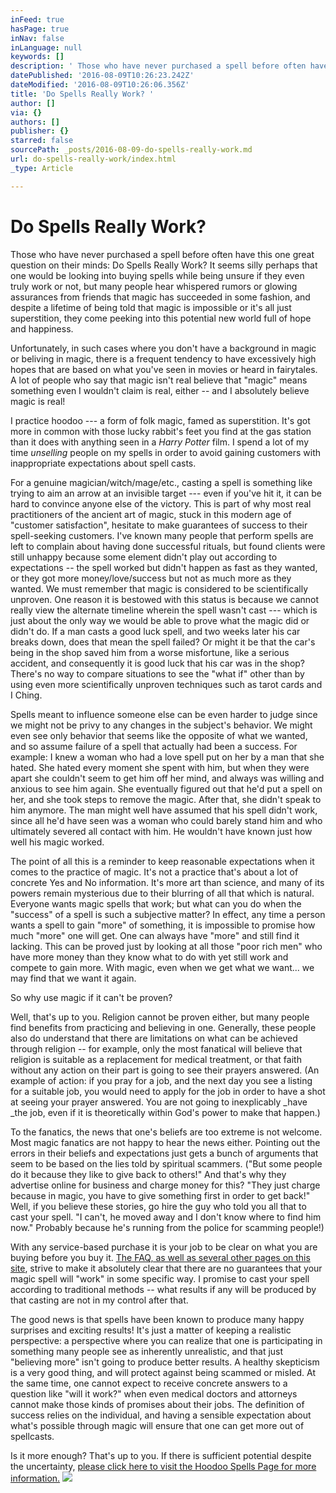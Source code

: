 ```yaml
---
inFeed: true
hasPage: true
inNav: false
inLanguage: null
keywords: []
description: ' Those who have never purchased a spell before often have this one great question on their minds: Do Spells Really Work? It seems silly perhaps that one would be looking into buying spells while being unsure if they even truly work or not, but many people hear whispered rumors or glowing assurances from friends that magic has succeeded in some fashion, and despite a lifetime of being told that magic is impossible or it’s all just superstition, they come peeking into this potential new world full of hope and happiness. '
datePublished: '2016-08-09T10:26:23.242Z'
dateModified: '2016-08-09T10:26:06.356Z'
title: 'Do Spells Really Work? '
author: []
via: {}
authors: []
publisher: {}
starred: false
sourcePath: _posts/2016-08-09-do-spells-really-work.md
url: do-spells-really-work/index.html
_type: Article

---
```

# Do Spells Really Work? 

Those who have never purchased a spell before often have this one great question on their minds: Do Spells Really Work? It seems silly perhaps that one would be looking into buying spells while being unsure if they even truly work or not, but many people hear whispered rumors or glowing assurances from friends that magic has succeeded in some fashion, and despite a lifetime of being told that magic is impossible or it's all just superstition, they come peeking into this potential new world full of hope and happiness. 

Unfortunately, in such cases where you don't have a background in magic or beliving in magic, there is a frequent tendency to have excessively high hopes that are based on what you've seen in movies or heard in fairytales. A lot of people who say that magic isn't real believe that "magic" means something even I wouldn't claim is real, either -- and I absolutely believe magic is real! 

I practice hoodoo --- a form of folk magic, famed as superstition. It's got more in common with those lucky rabbit's feet you find at the gas station than it does with anything seen in a _Harry Potter_ film. I spend a lot of my time _unselling_ people on my spells in order to avoid gaining customers with inappropriate expectations about spell casts. 

For a genuine magician/witch/mage/etc., casting a spell is something like trying to aim an arrow at an invisible target --- even if you've hit it, it can be hard to convince anyone else of the victory. This is part of why most real practitioners of the ancient art of magic, stuck in this modern age of "customer satisfaction", hesitate to make guarantees of success to their spell-seeking customers. I've known many people that perform spells are left to complain about having done successful rituals, but found clients were still unhappy because some element didn't play out according to expectations -- the spell worked but didn't happen as fast as they wanted, or they got more money/love/success but not as much more as they wanted. We must remember that magic is considered to be scientifically unproven. One reason it is bestowed with this status is because we cannot really view the alternate timeline wherein the spell wasn't cast --- which is just about the only way we would be able to prove what the magic did or didn't do. If a man casts a good luck spell, and two weeks later his car breaks down, does that mean the spell failed? Or might it be that the car's being in the shop saved him from a worse misfortune, like a serious accident, and consequently it is good luck that his car was in the shop? There's no way to compare situations to see the "what if" other than by using even more scientifically unproven techniques such as tarot cards and I Ching. 

Spells meant to influence someone else can be even harder to judge since we might not be privy to any changes in the subject's behavior. We might even see only behavior that seems like the opposite of what we wanted, and so assume failure of a spell that actually had been a success. For example: I knew a woman who had a love spell put on her by a man that she hated. She hated every moment she spent with him, but when they were apart she couldn't seem to get him off her mind, and always was willing and anxious to see him again. She eventually figured out that he'd put a spell on her, and she took steps to remove the magic. After that, she didn't speak to him anymore. The man might well have assumed that his spell didn't work, since all he'd have seen was a woman who could barely stand him and who ultimately severed all contact with him. He wouldn't have known just how well his magic worked. 

The point of all this is a reminder to keep reasonable expectations when it comes to the practice of magic. It's not a practice that's about a lot of concrete Yes and No information. It's more art than science, and many of its powers remain mysterious due to their blurring of all that which is natural. Everyone wants magic spells that work; but what can you do when the "success" of a spell is such a subjective matter? In effect, any time a person wants a spell to gain "more" of something, it is impossible to promise how much "more" one will get. One can always have "more" and still find it lacking. This can be proved just by looking at all those "poor rich men" who have more money than they know what to do with yet still work and compete to gain more. With magic, even when we get what we want... we may find that we want it again. 

So why use magic if it can't be proven? 

Well, that's up to you. Religion cannot be proven either, but many people find benefits from practicing and believing in one. Generally, these people also do understand that there are limitations on what can be achieved through religion -- for example, only the most fanatical will believe that religion is suitable as a replacement for medical treatment, or that faith without any action on their part is going to see their prayers answered. (An example of action: if you pray for a job, and the next day you see a listing for a suitable job, you would need to apply for the job in order to have a shot at seeing your prayer answered. You are not going to inexplicably _have _the job, even if it is theoretically within God's power to make that happen.) 

To the fanatics, the news that one's beliefs are too extreme is not welcome. Most magic fanatics are not happy to hear the news either. Pointing out the errors in their beliefs and expectations just gets a bunch of arguments that seem to be based on the lies told by spiritual scammers. ("But some people do it because they like to give back to others!" And that's why they advertise online for business and charge money for this? "They just charge because in magic, you have to give something first in order to get back!" Well, if you believe these stories, go hire the guy who told you all that to cast your spell. "I can't, he moved away and I don't know where to find him now." Probably because he's running from the police for scamming people!) 

With any service-based purchase it is your job to be clear on what you are buying before you buy it. [The FAQ, as well as several other pages on this site][0], strive to make it absolutely clear that there are no guarantees that your magic spell will "work" in some specific way. I promise to cast your spell according to traditional methods -- what results if any will be produced by that casting are not in my control after that. 

The good news is that spells have been known to produce many happy surprises and exciting results! It's just a matter of keeping a realistic perspective: a perspective where you can realize that one is participating in something many people see as inherently unrealistic, and that just "believing more" isn't going to produce better results. A healthy skepticism is a very good thing, and will protect against being scammed or misled. At the same time, one cannot expect to receive concrete answers to a question like "will it work?" when even medical doctors and attorneys cannot make those kinds of promises about their jobs. The definition of success relies on the individual, and having a sensible expectation about what's possible through magic will ensure that one can get more out of spellcasts. 

Is it more enough? That's up to you. If there is sufficient potential despite the uncertainty, [please click here to visit the Hoodoo Spells Page for more information.][1]
![](https://the-grid-user-content.s3-us-west-2.amazonaws.com/1ccd6bb9-352d-4580-87d3-6e3fff4e3c6f.jpg)

[0]: http://hoodoo-online.com/frequently-asked-questions-faq/
[1]: http://hoodoo-online.com/what-you-will-get-from-a-hoodoo-spell-cast/
